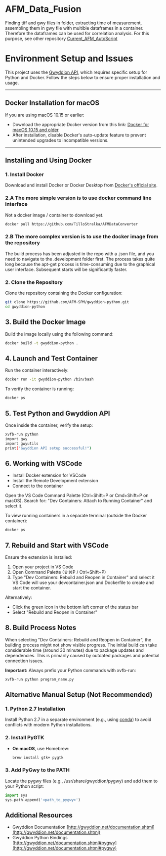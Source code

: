 # AFM_Data_Fusion
Finding tiff and gwy files in folder, extracting time of measurement, assembling  them in gwy file with multible dataframes in a container. Therefore the dataframes can be used for correlation analysis. For this purpose, see other repository [Current_AFM_AutoScript]( https://github.com/TilloStralka/Current_AFM_AutoScript)

# Environment Setup and Issues

This project uses the [Gwyddion API](http://gwyddion.net/documentation.shtml), which requires specific setup for Python and Docker. Follow the steps below to ensure proper installation and usage.

---

## **Docker Installation for macOS**

If you are using macOS 10.15 or earlier:
- Download the appropriate Docker version from this link:
  [Docker for macOS 10.15 and older](https://desktop.docker.com/mac/main/amd64/93002/Docker.dmg)
- After installation, disable Docker's auto-update feature to prevent unintended upgrades to incompatible versions.

---

## **Installing and Using Docker**

### **1. Install Docker**
Download and install Docker or Docker Desktop from [Docker's official site](https://www.docker.com/).


### **2.A The more simple version is to use docker command line interface** 
Not a docker image / container to download yet. 
```bash
docker pull https://github.com/TilloStralka/AFMDataConverter
```

### **2.B The more complex version is to use the docker image from the repository**

The build process has been adjusted in the repo with a .json file, and you need to navigate to the .development folder first.
The process takes quite long because the apt-get process is time-consuming due to the graphical user interface. Subsequent starts will be significantly faster.


### **2. Clone the Repository**
Clone the repository containing the Docker configuration:
```bash
git clone https://github.com/AFM-SPM/gwyddion-python.git
cd gwyddion-python
```

## **3. Build the Docker Image**
Build the image locally using the following command:

```bash
docker build -t gwyddion-python .
```

## **4. Launch and Test Container**
Run the container interactively:
```bash
docker run -it gwyddion-python /bin/bash
```

To verify the container is running:
```bash
docker ps
```



## **5. Test Python and Gwyddion API**
Once inside the container, verify the setup:

```bash
xvfb-run python
import gwy
import gwyutils
print("Gwyddion API setup successful!")
```

## **6. Working with VSCode**
- Install Docker extension for VSCode
- Install the Remote Development extension
- Connect to the container

Open the VS Code Command Palette (Ctrl+Shift+P or Cmd+Shift+P on macOS).
Search for: "Dev Containers: Attach to Running Container" and select it.

To view running containers in a separate terminal (outside the Docker container):
```bash
docker ps
```

## **7. Rebuild and Start with VSCode**
Ensure the extension is installed:
1. Open your project in VS Code
2. Open Command Palette (⇧⌘P / Ctrl+Shift+P)
3. Type "Dev Containers: Rebuild and Reopen in Container" and select it
VS Code will use your devcontainer.json and Dockerfile to create and start the container.

Alternatively:
- Click the green icon in the bottom left corner of the status bar
- Select "Rebuild and Reopen in Container"

## **8. Build Process Notes**
When selecting "Dev Containers: Rebuild and Reopen in Container", the building process might not show visible progress. The initial build can take considerable time (around 30 minutes) due to package updates and dependencies. This is primarily caused by outdated packages and potential connection issues.

**Important:** Always prefix your Python commands with xvfb-run:
```bash
xvfb-run python program_name.py
```



## **Alternative Manual Setup (Not Recommended)**

### **1. Python 2.7 Installation**
Install Python 2.7 in a separate environment (e.g., using [conda](https://docs.conda.io/)) to avoid conflicts with modern Python installations.

### **2. Install PyGTK**
- **On macOS**, use Homebrew:
  ```bash
  brew install gtk+ pygtk
  ```

### **3. Add PyGwy to the PATH**
Locate the pygwy files (e.g., /usr/share/gwyddion/pygwy) and add them to your Python script:

```python
import sys
sys.path.append('<path_to_pygwy>')
```

## **Additional Resources**
- Gwyddion Documentation
  [http://gwyddion.net/documentation.shtml](http://gwyddion.net/documentation.shtml)
- Gwyddion Python Bindings
  [http://gwyddion.net/documentation.shtml#pygwy](http://gwyddion.net/documentation.shtml#pygwy)
